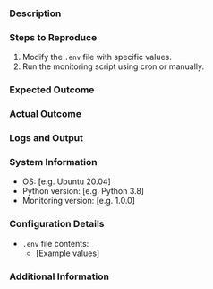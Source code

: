 ### Description
<!-- Describe the issue with the configuration -->

### Steps to Reproduce
1. Modify the `.env` file with specific values.
2. Run the monitoring script using cron or manually.

### Expected Outcome
<!-- What should happen when the script runs? -->

### Actual Outcome
<!-- What happened instead? -->

### Logs and Output
<!-- Include logs or outputs from the monitoring script -->

### System Information
- OS: [e.g. Ubuntu 20.04]
- Python version: [e.g. Python 3.8]
- Monitoring version: [e.g. 1.0.0]

### Configuration Details
- `.env` file contents:
  - [Example values]

### Additional Information
<!-- Any additional context or screenshots -->

